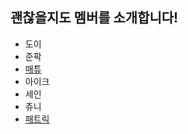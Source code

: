 ## 괜찮을지도 멤버를 소개합니다!

- 도이
- 준팍
- [매튜](introdudction/matthew.md)
- 아이크
- 세인
- 쥬니
- [패트릭](./introduction/patrick.md)
